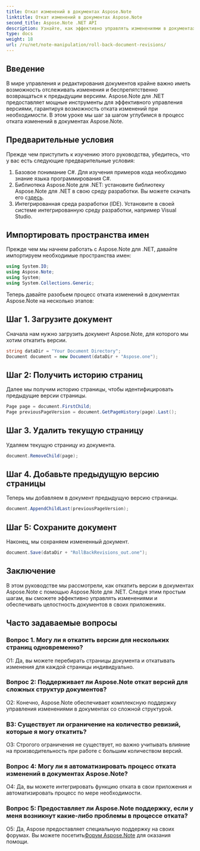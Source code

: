 ```yaml
---
title: Откат изменений в документах Aspose.Note
linktitle: Откат изменений в документах Aspose.Note
second_title: Aspose.Note .NET API
description: Узнайте, как эффективно управлять изменениями в документах Aspose.Note с помощью Aspose.Note для .NET. Следуйте пошаговому руководству, чтобы легко откатить версии.
type: docs
weight: 18
url: /ru/net/note-manipulation/roll-back-document-revisions/
---
```

## Введение

В мире управления и редактирования документов крайне важно иметь возможность отслеживать изменения и беспрепятственно возвращаться к предыдущим версиям. Aspose.Note для .NET предоставляет мощные инструменты для эффективного управления версиями, гарантируя возможность отката изменений при необходимости. В этом уроке мы шаг за шагом углубимся в процесс отката изменений в документах Aspose.Note.

## Предварительные условия

Прежде чем приступить к изучению этого руководства, убедитесь, что у вас есть следующие предварительные условия:

1. Базовое понимание C#. Для изучения примеров кода необходимо знание языка программирования C#.
2. Библиотека Aspose.Note для .NET: установите библиотеку Aspose.Note для .NET в свою среду разработки. Вы можете скачать его с[здесь](https://releases.aspose.com/note/net/).
3. Интегрированная среда разработки (IDE). Установите в своей системе интегрированную среду разработки, например Visual Studio.

## Импортировать пространства имен

Прежде чем мы начнем работать с Aspose.Note для .NET, давайте импортируем необходимые пространства имен:

```csharp
using System.IO;
using Aspose.Note;
using System;
using System.Collections.Generic;
```

Теперь давайте разобьем процесс отката изменений в документах Aspose.Note на несколько этапов:

## Шаг 1. Загрузите документ

Сначала нам нужно загрузить документ Aspose.Note, для которого мы хотим откатить версии.

```csharp
string dataDir = "Your Document Directory";
Document document = new Document(dataDir + "Aspose.one");
```

## Шаг 2: Получить историю страниц

Далее мы получим историю страницы, чтобы идентифицировать предыдущие версии страницы.

```csharp
Page page = document.FirstChild;
Page previousPageVersion = document.GetPageHistory(page).Last();
```

## Шаг 3. Удалить текущую страницу

Удаляем текущую страницу из документа.

```csharp
document.RemoveChild(page);
```

## Шаг 4. Добавьте предыдущую версию страницы

Теперь мы добавляем в документ предыдущую версию страницы.

```csharp
document.AppendChildLast(previousPageVersion);
```

## Шаг 5: Сохраните документ

Наконец, мы сохраняем измененный документ.

```csharp
document.Save(dataDir + "RollBackRevisions_out.one");
```

## Заключение

В этом руководстве мы рассмотрели, как откатить версии в документах Aspose.Note с помощью Aspose.Note для .NET. Следуя этим простым шагам, вы сможете эффективно управлять изменениями и обеспечивать целостность документов в своих приложениях.

## Часто задаваемые вопросы

### Вопрос 1. Могу ли я откатить версии для нескольких страниц одновременно?

О1: Да, вы можете перебирать страницы документа и откатывать изменения для каждой страницы индивидуально.

### Вопрос 2: Поддерживает ли Aspose.Note откат версий для сложных структур документов?

О2: Конечно, Aspose.Note обеспечивает комплексную поддержку управления изменениями в документах со сложной структурой.

### В3: Существует ли ограничение на количество ревизий, которые я могу откатить?

О3: Строгого ограничения не существует, но важно учитывать влияние на производительность при работе с большим количеством версий.

### Вопрос 4: Могу ли я автоматизировать процесс отката изменений в документах Aspose.Note?

О4: Да, вы можете интегрировать функцию отката в свои приложения и автоматизировать процесс по мере необходимости.

### Вопрос 5: Предоставляет ли Aspose.Note поддержку, если у меня возникнут какие-либо проблемы в процессе отката?

 О5: Да, Aspose предоставляет специальную поддержку на своих форумах. Вы можете посетить[Форум Aspose.Note](https://forum.aspose.com/c/note/28) для оказания помощи.